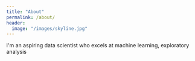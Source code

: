 ```yaml
---
title: "About"
permalink: /about/
header:
  image: "/images/skyline.jpg"
---
```


I'm an aspiring data scientist who excels at machine learning, exploratory analysis